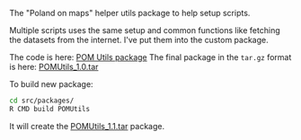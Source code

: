 The "Poland on maps" helper utils package to help setup scripts.

Multiple scripts uses the same setup and common functions like fetching the datasets from the internet. I've put them into the custom package.

The code is here: [POM Utils package](../src/packages/POMUtils/)
The final package in the `tar.gz` format is here: [POMUtils_1.0.tar](../src/packages/POMUtils_1.0.tar.gz)

To build new package:
```bash
cd src/packages/
R CMD build POMUtils
```

It will create the [POMUtils_1.1.tar](../src/packages/POMUtils_1.1.tar.gz) package.

